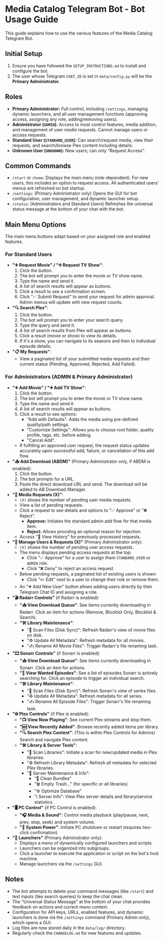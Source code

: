 # Media Catalog Telegram Bot - Bot Usage Guide

This guide explains how to use the various features of the Media Catalog Telegram Bot.

## Initial Setup

1.  Ensure you have followed the `SETUP_INSTRUCTIONS.md` to install and configure the bot.
2.  The user whose Telegram `CHAT_ID` is set in `data/config.py` will be the **Primary Administrator**.

## Roles

*   **Primary Administrator:** Full control, including `/settings`, managing dynamic launchers, and all user management functions (approving access, assigning any role, adding/removing users).
*   **Administrator (`ADMIN`):** Access to most control features, media addition, and management of user *media* requests. Cannot manage users or access requests.
*   **Standard User (`STANDARD_USER`):** Can search/request media, view their requests, and search/browse Plex content including details.
*   **Unknown User (`UNKNOWN`):** New users; can only "Request Access".

## Common Commands

*   `/start` or `/home`: Displays the main menu (role-dependent). For new users, this includes an option to request access. All authenticated users' menus are refreshed on bot startup.
*   `/settings`: (Primary Administrator only) Opens the GUI for bot configuration, user management, and dynamic launcher setup.
*   `/status`: (Administrators and Standard Users) Refreshes the universal status message at the bottom of your chat with the bot.

## Main Menu Options

The main menu buttons adapt based on your assigned role and enabled features.

### For Standard Users

*   **"➕ Request Movie" / "➕ Request TV Show"**:
    1.  Click the button.
    2.  The bot will prompt you to enter the movie or TV show name.
    3.  Type the name and send it.
    4.  A list of search results will appear as buttons.
    5.  Click a result to see a confirmation screen.
    6.  Click "✅ Submit Request" to send your request for admin approval. Admin menus will update with new request counts.
*   **"🔍 Search Plex"**:
    1.  Click the button.
    2.  The bot will prompt you to enter your search query.
    3.  Type the query and send it.
    4.  A list of search results from Plex will appear as buttons.
    5.  Click a result (movie or show) to view its details.
    6.  If it's a show, you can navigate to its seasons and then to individual episode details.
*   **"📋 My Requests"**:
    *   View a paginated list of your submitted media requests and their current status (Pending, Approved, Rejected, Add Failed).

### For Administrators (ADMIN & Primary Administrator)

*   **"➕ Add Movie" / "➕ Add TV Show"**:
    1.  Click the button.
    2.  The bot will prompt you to enter the movie or TV show name.
    3.  Type the name and send it.
    4.  A list of search results will appear as buttons.
    5.  Click a result to see options:
        *   "Add with Defaults": Adds the media using pre-defined quality/path settings.
        *   "Customize Settings": Allows you to choose root folder, quality profile, tags, etc. before adding.
        *   "Cancel Add".
    *   If fulfilling an approved user request, the request status updates accurately upon successful add, failure, or cancellation of this add flow.
*   **"📥 Add Download (ABDM)"** (Primary Administrator only, if ABDM is enabled):
    1.  Click the button.
    2.  The bot prompts for a URL.
    3.  Paste the direct download URL and send. The download will be added to AB Download Manager.
*   **"📮 Media Requests (X)"**:
    *   `(X)` shows the number of pending user media requests.
    *   View a list of pending requests.
    *   Click a request to see details and options to "✅ Approve" or "❌ Reject".
        *   **Approve:** Initiates the standard admin add flow for that media item.
        *   **Reject:** Allows providing an optional reason for rejection.
    *   Access "📜 View History" for previously processed requests.
*   **"👑 Manage Users & Requests (X)"** (Primary Administrator only):
    *   `(X)` shows the number of pending user access requests.
    *   The menu displays pending access requests at the top:
        *   Click "✅ Approve" for a user to assign them `STANDARD_USER` or `ADMIN` role.
        *   Click "❌ Deny" to reject an access request.
    *   Below pending requests, a paginated list of existing users is shown:
        *   Click "✏️ Edit" next to a user to change their role or remove them.
    *   An "➕ Add New User" button allows adding users directly by their Telegram Chat ID and assigning a role.
*   **"🎬 Radarr Controls"** (if Radarr is enabled):
    *   **"📥 View Download Queue"**: See items currently downloading in Radarr. Click an item for actions (Remove, Blocklist Only, Blocklist & Search).
    *   **"🛠️ Library Maintenance"**:
        *   "🔄 Scan Files (Disk Sync)": Refresh Radarr's view of movie files on disk.
        *   "♻️ Update All Metadata": Refresh metadata for all movies.
        *   "✍️ Rename All Movie Files": Trigger Radarr's file renaming task.
*   **"🎞️ Sonarr Controls"** (if Sonarr is enabled):
    *   **"📥 View Download Queue"**: See items currently downloading in Sonarr. Click an item for actions.
    *   **"🎯 View Wanted Episodes"**: See a list of episodes Sonarr is actively searching for. Click an episode to trigger an individual search.
    *   **"🛠️ Library Maintenance"**:
        *   "🔄 Scan Files (Disk Sync)": Refresh Sonarr's view of series files.
        *   "♻️ Update All Metadata": Refresh metadata for all series.
        *   "✍️ Rename All Episode Files": Trigger Sonarr's file renaming task.
*   **"🌐 Plex Controls"** (if Plex is enabled):
    *   **"📺 View Now Playing"**: See current Plex streams and stop them.
    *   **"🆕 View Recently Added"**: Browse recently added items per library.
    *   **"🔍 Search Plex Content"**: (This is within Plex Controls for Admins) Search and navigate Plex content.
    *   **"🛠️ Library & Server Tools"**:
        *   "🔄 Scan Libraries": Initiate a scan for new/updated media in Plex libraries.
        *   "♻️ Refresh Library Metadata": Refresh all metadata for selected Plex libraries.
        *   "🔧 Server Maintenance & Info":
            *   "🧹 Clean Bundles"
            *   "🗑️ Empty Trash..." (for specific or all libraries)
            *   "⚙️ Optimize Database"
            *   "ℹ️ Server Info": View Plex server details and library/service statistics.
*   **"🖥️ PC Control"** (if PC Control is enabled):
    *   **"🎧 Media & Sound"**: Control media playback (play/pause, next, prev, stop, seek) and system volume.
    *   **"🔌 System Power"**: Initiate PC shutdown or restart (requires two-click confirmation).
*   **"🚀 Launchers"** (Primary Administrator only):
    *   Displays a menu of dynamically configured launchers and scripts.
    *   Launchers can be organized into subgroups.
    *   Click a launcher to execute the application or script on the bot's host machine.
    *   Manage launchers via the `/settings` GUI.

## Notes

*   The bot attempts to delete your command messages (like `/start`) and text inputs (like search queries) to keep the chat clean.
*   The "Universal Status Message" at the bottom of your chat provides feedback on actions and current menu context.
*   Configuration for API keys, URLs, enabled features, and dynamic launchers is done via the `/settings` command (Primary Admin only), which opens a GUI.
*   Log files are now stored daily in the `data/log/` directory.
*   Regularly check the `CHANGELOG.md` for new features and updates.
